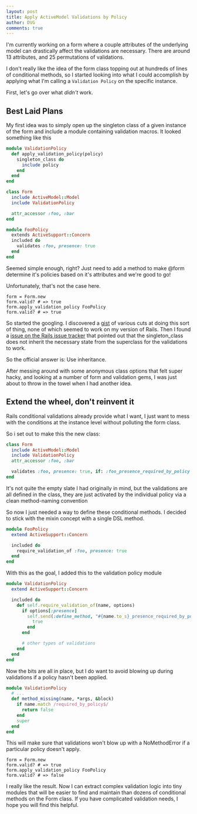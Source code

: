 ```yaml
---
layout: post
title: Apply ActiveModel Validations by Policy
author: DVG
comments: true
---
```


I'm currently working on a form where a couple attributes of the underlying model can drastically affect the validations are necessary. There are around 13 attributes, and 25 permutations of validations.

I don't really like the idea of the form class topping out at hundreds of lines of conditional methods, so I started looking into what I could accomplish by applying what I'm calling a `Validation Policy` on the specific instance.

First, let's go over what *didn't* work.

## Best Laid Plans

My first idea was to simply open up the singleton class of a given instance of the form and include a module containing validation macros. It looked something like this

```ruby
module ValidationPolicy
  def apply_validation_policy(policy)
    singleton_class do
      include policy
    end
  end
end

class Form
  include ActiveModel::Model
  include ValidationPolicy

  attr_accessor :foo, :bar
end

module FooPolicy
  extends ActiveSupport::Concern
  included do
    validates :foo, presence: true
  end
end
```

Seemed simple enough, right? Just need to add a method to make @form determine it's policies based on it's attributes and we're good to go!

Unfortunately, that's not the case here.

```
form = Form.new
form.valid? # => true
form.apply_validation_policy FooPolicy
form.valid? # => true
```

So started the googling. I discovered a [gist][gist-of-broken-dreams] of various cuts at doing this sort of thing, none of which seemed to work on my version of Rails. Then I found a [issue on the Rails issue tracker][rails-issue] that pointed out that the singleton_class does not inherit the necessary state from the superclass for the validations to work.

So the official answer is: Use inheritance.

After messing around with some anonymous class options that felt super hacky, and looking at a number of form and validation gems, I was just about to throw in the towel when I had another idea.

## Extend the wheel, don't reinvent it

Rails conditional validations already provide what I want, I just want to mess with the conditions at the instance level without polluting the form class.

So i set out to make this the new class:

```ruby
class Form
  include ActiveModel::Model
  include ValidationPolicy
  attr_accessor :foo, :bar

  validates :foo, presence: true, if: :foo_presence_required_by_policy
end
```

It's not quite the empty slate I had originally in mind, but the validations are all defined in the class, they are just activated by the individual policy via a clean method-naming convention

So now I just needed a way to define these conditional methods. I decided to stick with the mixin concept with a single DSL method.

```ruby
module FooPolicy
  extend ActiveSupport::Concern

  included do
    require_validation_of :foo, presence: true
  end
end
```

With this as the goal, I added this to the validation policy module

```ruby
module ValidationPolicy
  extend ActiveSupport::Concern

  included do
    def self.require_validation_of(name, options)
      if options[:presence]
        self.send(:define_method, "#{name.to_s}_presence_required_by_policy") do
          true
        end
      end

      # other types of validations
    end
  end
end
```

Now the bits are all in place, but I do want to avoid blowing up during validations if a policy hasn't been applied.

```ruby
module ValidationPolicy
  # ...
  def method_missing(name, *args, &block)
    if name.match /required_by_policy$/
      return false
    end
    super
  end
end
```

This will make sure that validations won't blow up with a NoMethodError if a particular policy doesn't apply.

```
form = Form.new
form.valid? # => true
form.apply_validation_policy FooPolicy
form.valid? # => false
```

I really like the result. Now I can extract complex validation logic into tiny modules that will be easier to find and maintain than dozens of conditional methods on the Form class. If you have complicated validation needs, I hope you will find this helpful.

[gist-of-broken-dreams]: https://gist.github.com/thechrisoshow/2236521
[rails-issue]: https://github.com/rails/rails/issues/5449
